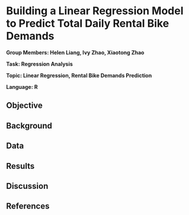 # Building a Linear Regression Model to Predict Total Daily Rental Bike Demands

**Group Members: Helen Liang, Ivy Zhao, Xiaotong Zhao**

**Task: Regression Analysis**

**Topic: Linear Regression, Rental Bike Demands Prediction**

**Language: R**

## Objective 

## Background

## Data

## Results

## Discussion

## References

